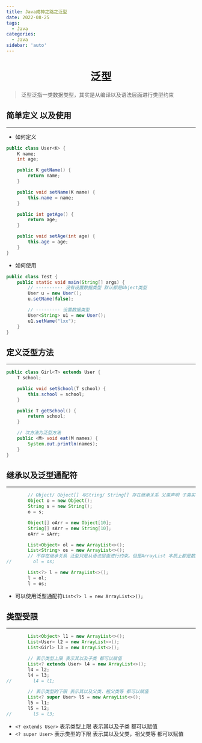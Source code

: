 ```yaml
---
title: Java成神之路之泛型
date: 2022-08-25
tags:
  - Java
categories:
  - Java
sidebar: 'auto'
---
```


<div align = "center"><h1>泛型</h1></div>

> 泛型泛指一类数据类型，其实是从编译以及语法层面进行类型约束

## 简单定义 以及使用

<hr />

- 如何定义

```Java
public class User<K> {
    K name;
    int age;

    public K getName() {
        return name;
    }

    public void setName(K name) {
        this.name = name;
    }

    public int getAge() {
        return age;
    }

    public void setAge(int age) {
        this.age = age;
    }
}
```

- 如何使用

```Java
public class Test {
    public static void main(String[] args) {
        // ---------- 没有设置数据类型 默认都是Object类型
        User u = new User();
        u.setName(false);

        // --------- 设置数据类型
        User<String> u1 = new User();
        u1.setName("lxx");
    }
}
```

## 定义泛型方法

<hr />

```Java
public class Girl<T> extends User {
    T school;

    public void setSchool(T school) {
        this.school = school;
    }

    public T getSchool() {
        return school;
    }

    // 次方法为泛型方法
    public <M> void eat(M names) {
        System.out.println(names);
    }
}
```

## 继承以及泛型通配符

<hr />

```Java
        // Object/ Object[] 与String/ String[] 存在继承关系 父类声明 子类实例
        Object o = new Object();
        String s = new String();
        o = s;

        Object[] oArr = new Object[10];
        String[] sArr = new String[10];
        oArr = sArr;

        List<Object> ol = new ArrayList<>();
        List<String> os = new ArrayList<>();
        // 不存在继承关系 泛型只是从语法层面进行约束。但是ArrayList 本质上都是数组
//        ol = os;

        List<?> l = new ArrayList<>();
        l = ol;
        l = os;
```

- 可以使用泛型通配符`List<?> l = new ArrayList<>();`

## 类型受限

<hr />

```Java
        List<Object> l1 = new ArrayList<>();
        List<User> l2 = new ArrayList<>();
        List<Girl> l3 = new ArrayList<>();

        // 表示类型上限 表示其以及子类 都可以赋值
        List<? extends User> l4 = new ArrayList<>();
        l4 = l2;
        l4 = l3;
//        l4 = l1;

        // 表示类型的下限 表示其以及父类，祖父类等 都可以赋值
        List<? super User> l5 = new ArrayList<>();
        l5 = l1;
        l5 = l2;
//        l5 = l3;
```

- `<? extends User>` 表示类型上限 表示其以及子类 都可以赋值
- `<? super User>` 表示类型的下限 表示其以及父类，祖父类等 都可以赋值

